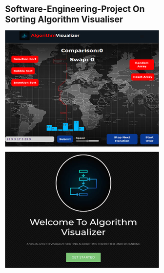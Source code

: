 # Software-Engineering-Project On Sorting Algorithm Visualiser
<p>
  <img src="https://github.com/Prince-hash-lab/DSAvisualizer/blob/main/s5.png" width="700" height="380" title="hover text">
</p>
<!-- https://github.com/Prince-hash-lab/Instagram_App/blob/main/assets/assets/s2.png -->

<p>
  <img src="https://github.com/Prince-hash-lab/DSAvisualizer/blob/main/s4.png" width="800" height="380" title="hover text">
</p>

